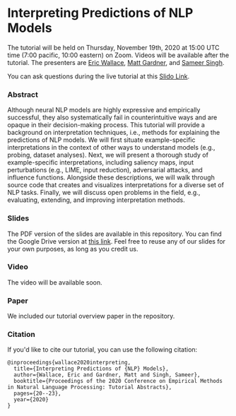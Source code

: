 # Interpreting Predictions of NLP Models

The tutorial will be held on Thursday, November 19th, 2020 at 15:00 UTC time (7:00 pacific, 10:00 eastern) on Zoom. Videos will be available after the tutorial. The presenters are [Eric Wallace](http://ericswallace.com/), [Matt Gardner](https://matt-gardner.github.io/), and [Sameer Singh](https://sameersingh.org/). 

You can ask questions during the live tutorial at this [Slido Link](https://app.sli.do/event/hkq2xiyd).

### Abstract
Although neural NLP models are highly expressive and empirically successful, they also systematically fail in counterintuitive ways and are opaque in their decision-making process. This tutorial will provide a background on interpretation techniques, i.e., methods for explaining the predictions of NLP models. We will first situate example-specific interpretations in the context of other ways to understand models (e.g., probing, dataset analyses). Next, we will present a thorough study of example-specific interpretations, including saliency maps, input perturbations (e.g., LIME, input reduction), adversarial attacks, and influence functions. Alongside these descriptions, we will walk through source code that creates and visualizes interpretations for a diverse set of NLP tasks. Finally, we will discuss open problems in the field, e.g., evaluating, extending, and improving interpretation methods.


### Slides
The PDF version of the slides are available in this repository. You can find the Google Drive version at [this link](https://docs.google.com/presentation/d/1tC8rTWncxbKgqKllsl_t8-nV42xpb8A7-9w9n2KptbI/edit?usp=sharing). Feel free to reuse any of our slides for your own purposes, as long as you credit us.

### Video
The video will be available soon.

### Paper

We included our tutorial overview paper in the repository.  

### Citation

If you'd like to cite our tutorial, you can use the following citation:
```
@inproceedings{wallace2020interpreting,
  title={Interpreting Predictions of {NLP} Models},
  author={Wallace, Eric and Gardner, Matt and Singh, Sameer},
  booktitle={Proceedings of the 2020 Conference on Empirical Methods in Natural Language Processing: Tutorial Abstracts},
  pages={20--23},
  year={2020}
}
```
